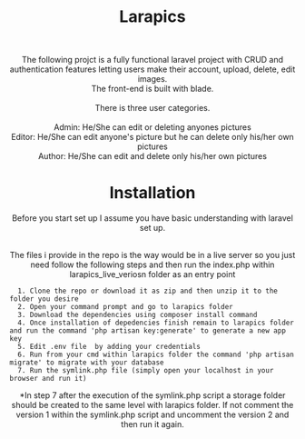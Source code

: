  
<h1 align="center">
  Larapics
</h1>

<br/>

<p align="center"> 
  The following projct is a fully functional laravel project with CRUD  and authentication features letting users make their account, upload, delete, edit images. <br/>
  The front-end is built with blade.<br/> <br/>
  There is three user categories.<br/><br/> 
  Admin: He/She can edit or deleting anyones pictures  <br/>
  Editor: He/She can edit anyone's picture but he can delete only his/her own pictures <br/>
  Author: He/She can edit and delete only his/her own pictures 
</p>

<h1 align="center">
  Installation
</h1>

<div align="center">
  Before you start set up I assume you have basic understanding with laravel set up.

  <br/>
  <br/>
 
  The files i provide in the repo is the way would be in a live server so you just need follow the following steps and then run 
  the index.php within larapics_live_veriosn folder as an entry point
 </div>
  
  
     
      1. Clone the repo or download it as zip and then unzip it to the folder you desire
      2. Open your command prompt and go to larapics folder
      3. Download the dependencies using composer install command
      4. Once installation of depedencies finish remain to larapics folder and run the command 'php artisan key:generate' to generate a new app key
      5. Edit .env file  by adding your credentials
      6. Run from your cmd within larapics folder the command 'php artisan migrate' to migrate with your database
      7. Run the symlink.php file (simply open your localhost in your browser and run it)
    
  <p align="center">
    *In step 7 after the execution of the symlink.php script a storage folder should be created to the same level with larapics folder.
     If not comment the version 1 within the symlink.php script and uncomment the version 2 and then run it again.
  </p>





